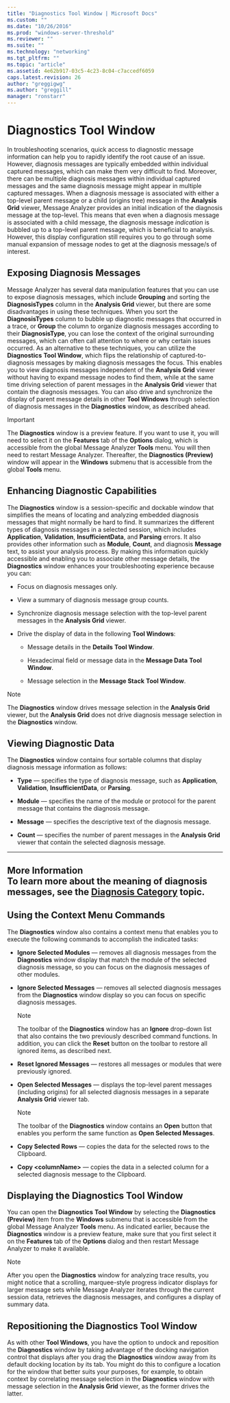 ```yaml
---
title: "Diagnostics Tool Window | Microsoft Docs"
ms.custom: ""
ms.date: "10/26/2016"
ms.prod: "windows-server-threshold"
ms.reviewer: ""
ms.suite: ""
ms.technology: "networking"
ms.tgt_pltfrm: ""
ms.topic: "article"
ms.assetid: 4e62b917-03c5-4c23-8c04-c7accedf6059
caps.latest.revision: 26
author: "greggigwg"
ms.author: "greggill"
manager: "ronstarr"
---
```

# Diagnostics Tool Window
In troubleshooting scenarios, quick access to diagnostic message information can help you to rapidly identify the root cause of an issue. However, diagnosis messages are typically embedded within individual captured messages, which can make them very difficult to find. Moreover, there can be multiple diagnosis messages within individual captured messages and the same diagnosis message might appear in multiple captured messages. When a diagnosis message is associated with either a top-level parent message or a child (origins tree) message in the **Analysis Grid** viewer, Message Analyzer provides an initial indication of the diagnosis message at the top-level. This means that even when a diagnosis message is associated with a child message, the diagnosis message *indication* is bubbled up to a top-level parent message, which is beneficial to analysis. However, this display configuration still requires you to go through some manual expansion of message nodes to get at the diagnosis message/s of interest.  
  
## Exposing Diagnosis Messages  
 Message Analyzer has several data manipulation features that you can use to expose diagnosis messages, which include **Grouping** and sorting the **DiagnosisTypes** column in the **Analysis Grid** viewer, but there are some disadvantages in using these techniques. When you sort the **DiagnosisTypes** column to bubble up diagnostic messages that occurred in a trace, or **Group** the column to organize diagnosis messages according to their **DiagnosisType**, you can lose the context of the original surrounding messages, which can often call attention to where or why certain issues occurred. As an alternative to these techniques, you can utilize the **Diagnostics** **Tool Window**, which flips the relationship of captured-to-diagnosis messages by making diagnosis messages the focus. This enables you to view diagnosis messages independent of the **Analysis Grid** viewer without having to expand message nodes to find them, while at the same time driving selection of parent messages in the **Analysis Grid** viewer that contain the diagnosis messages. You can also drive and synchronize the display of parent message details in other **Tool Windows** through selection of diagnosis messages in the **Diagnostics** window, as described ahead.  
  
> [!IMPORTANT]
>  The **Diagnostics** window is a preview feature. If you want to use it, you will need to select it on the **Features** tab of the **Options** dialog, which is accessible from the global Message Analyzer **Tools** menu. You will then need to restart Message Analyzer. Thereafter, the **Diagnostics (Preview)** window will appear in the **Windows** submenu that is accessible from the global **Tools** menu.  
  
## Enhancing Diagnostic Capabilities  
 The **Diagnostics** window is a session-specific and dockable window that simplifies the means of locating and analyzing embedded diagnosis messages that might normally be hard to find. It summarizes the different types of diagnosis messages in a selected session, which includes **Application**, **Validation**, **InsufficientData**, and **Parsing** errors. It also provides other information such as **Module**, **Count**, and diagnosis **Message** text, to assist your analysis process. By making this information quickly accessible and enabling you to associate other message details, the **Diagnostics** window enhances your troubleshooting experience because you can:  
  
-   Focus on diagnosis messages only.  
  
-   View a summary of diagnosis message group counts.  
  
-   Synchronize diagnosis message selection with the top-level parent messages in the **Analysis Grid** viewer.  
  
-   Drive the display of data in the following **Tool Windows**:  
  
    -   Message details in the **Details** **Tool Window**.  
  
    -   Hexadecimal field or message data in the **Message Data** **Tool Window**.  
  
    -   Message selection in the **Message Stack** **Tool Window**.  
  
> [!NOTE]
>  The **Diagnostics** window drives message selection in the **Analysis Grid** viewer, but the **Analysis Grid** does not drive diagnosis message selection in the **Diagnostics** window.  
  
## Viewing Diagnostic Data  
 The **Diagnostics** window contains four sortable columns that display diagnosis message information as follows:  
  
-   **Type** — specifies the type of diagnosis message, such as **Application**, **Validation**, **InsufficientData**, or **Parsing**.  
  
-   **Module** — specifies the name of the module or protocol for the parent message that contains the diagnosis message.  
  
-   **Message** — specifies the descriptive text of the diagnosis message.  
  
-   **Count** — specifies the number of parent messages in the **Analysis Grid** viewer that contain the selected diagnosis message.  
  
---  
  
 **More Information**   
 **To learn more** about the meaning of diagnosis messages, see the [Diagnosis Category](filtering-live-trace-session-results.md#BKMK_DiagnosisEnums) topic.  
---  
  
## Using the Context Menu Commands  
 The **Diagnostics** window also contains a context menu that enables you to execute the following commands to accomplish the indicated tasks:  
  
-   **Ignore Selected Modules** — removes all diagnosis messages from the **Diagnostics** window display that match the module of the selected diagnosis message, so you can focus on the diagnosis messages of other modules.  
  
-   **Ignore Selected Messages** — removes all selected diagnosis messages from the **Diagnostics** window display so you can focus on specific diagnosis messages.  
  
    > [!NOTE]
    >  The toolbar of the **Diagnostics** window has an **Ignore** drop-down list that also contains the two previously described command functions. In addition, you can click the **Reset** button on the toolbar to restore all ignored items, as described next.  
  
-   **Reset Ignored Messages** — restores all messages or modules that were previously ignored.  
  
-   **Open Selected Messages** — displays the top-level parent messages (including origins) for all selected diagnosis messages in a separate **Analysis Grid** viewer tab.  
  
    > [!NOTE]
    >  The toolbar of the **Diagnostics** window contains an **Open** button that enables you perform the same function as **Open Selected Messages**.  
  
-   **Copy Selected Rows** — copies the data for the selected rows to the Clipboard.  
  
-   **Copy \<columnName>** — copies the data in a selected column for a selected diagnosis message to the Clipboard.  
  
## Displaying the Diagnostics Tool Window  
 You can open the **Diagnostics** **Tool Window** by selecting the **Diagnostics (Preview)** item from the **Windows** submenu that is accessible from the global Message Analyzer **Tools** menu. As indicated earlier, because the **Diagnostics** window is a preview feature, make sure that you first select it on the **Features** tab of the **Options** dialog and then restart Message Analyzer to make it available.  
  
> [!NOTE]
>  After you open the **Diagnostics** window for analyzing trace results, you might notice that a scrolling, marquee-style progress indicator displays for larger message sets while Message Analyzer iterates through the current session data, retrieves the diagnosis messages, and configures a display of summary data.  
  
## Repositioning the Diagnostics Tool Window  
 As with other **Tool Windows**, you have the option to undock and reposition the **Diagnostics** window by taking advantage of the docking navigation control that displays after you drag the **Diagnostics** window away from its default docking location by its tab. You might do this to configure a location for the window that better suits your purposes, for example, to obtain context by correlating message selection in the **Diagnostics** window with message selection in the **Analysis Grid** viewer, as the former drives the latter.